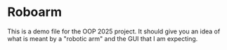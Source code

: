 # Roboarm
This is a demo file for the OOP 2025 project. It should give you an idea of what is meant by a "robotic arm" and the GUI that I am expecting.
